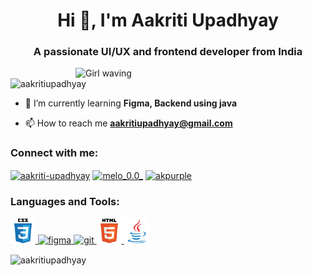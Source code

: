 <h1 align="center">Hi 👋, I'm Aakriti Upadhyay</h1>
<h3 align="center">A passionate UI/UX and frontend developer from India</h3>

<img src="https://media.tenor.com/PP9v7VIs6R4AAAAd/scaler-create-impact.gif" alt="Girl waving" width="400" align="right">

<p align="left"> <img src="https://komarev.com/ghpvc/?username=aakritiupadhyay&label=Profile%20views&color=0e75b6&style=flat" alt="aakritiupadhyay" /> </p>

- 🌱 I’m currently learning **Figma, Backend using java**

- 📫 How to reach me **aakritiupadhyay@gmail.com**

<h3 align="left">Connect with me:</h3>
<p align="left">
<a href="https://linkedin.com/in/aakriti-upadhyay" target="blank"><img align="center" src="https://raw.githubusercontent.com/rahuldkjain/github-profile-readme-generator/master/src/images/icons/Social/linked-in-alt.svg" alt="aakriti-upadhyay" height="30" width="40" /></a>
<a href="https://instagram.com/melo_0.0_" target="blank"><img align="center" src="https://raw.githubusercontent.com/rahuldkjain/github-profile-readme-generator/master/src/images/icons/Social/instagram.svg" alt="melo_0.0_" height="30" width="40" /></a>
<a href="https://dribbble.com/akpurple" target="blank"><img align="center" src="https://raw.githubusercontent.com/rahuldkjain/github-profile-readme-generator/master/src/images/icons/Social/dribbble.svg" alt="akpurple" height="30" width="40" /></a>
</p>

<h3 align="left">Languages and Tools:</h3>
<p align="left"> <a href="https://www.w3schools.com/css/" target="_blank" rel="noreferrer"> <img src="https://raw.githubusercontent.com/devicons/devicon/master/icons/css3/css3-original-wordmark.svg" alt="css3" width="40" height="40"/> </a> <a href="https://www.figma.com/" target="_blank" rel="noreferrer"> <img src="https://www.vectorlogo.zone/logos/figma/figma-icon.svg" alt="figma" width="40" height="40"/> </a> <a href="https://git-scm.com/" target="_blank" rel="noreferrer"> <img src="https://www.vectorlogo.zone/logos/git-scm/git-scm-icon.svg" alt="git" width="40" height="40"/> </a> <a href="https://www.w3.org/html/" target="_blank" rel="noreferrer"> <img src="https://raw.githubusercontent.com/devicons/devicon/master/icons/html5/html5-original-wordmark.svg" alt="html5" width="40" height="40"/> </a> <a href="https://www.java.com" target="_blank" rel="noreferrer"> <img src="https://raw.githubusercontent.com/devicons/devicon/master/icons/java/java-original.svg" alt="java" width="40" height="40"/> </a> </p>

<p><img align="center" src="https://github-readme-stats.vercel.app/api/top-langs?username=aakritiupadhyay&show_icons=true&locale=en&layout=compact" alt="aakritiupadhyay" /></p>
